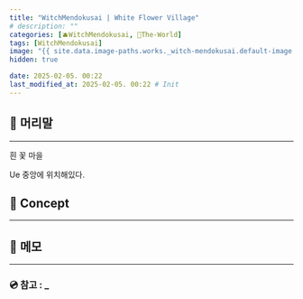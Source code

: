 ```yaml
---
title: "WitchMendokusai | White Flower Village"
# description: ""
categories: [🫐WitchMendokusai, 🥥The-World]
tags: [WitchMendokusai]
image: "{{ site.data.image-paths.works._witch-mendokusai.default-image }}"
hidden: true

date: 2025-02-05. 00:22
last_modified_at: 2025-02-05. 00:22 # Init
---
```


## 📀 머리말

---

흰 꽃 마을  

Ue 중앙에 위치해있다.  

## 📀 Concept

---

## 📀 메모

---

### 💿 참고 : _
